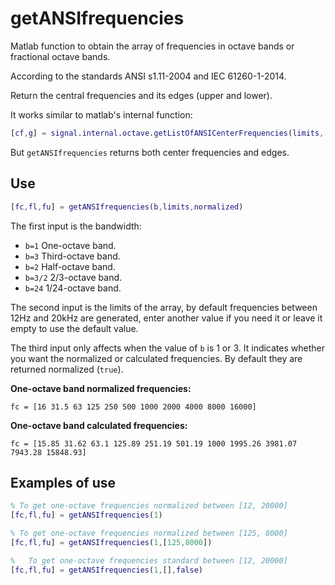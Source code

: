 # getANSIfrequencies
Matlab function to obtain the array of frequencies in octave bands or fractional octave bands.

According to the standards ANSI s1.11-2004 and IEC 61260-1-2014.

Return the central frequencies and its edges (upper and lower).

It works similar to matlab's internal function:
```matlab
[cf,g] = signal.internal.octave.getListOfANSICenterFrequencies(limits, b)
```
But `getANSIfrequencies` returns both center frequencies and edges.

## Use

```matlab
[fc,fl,fu] = getANSIfrequencies(b,limits,normalized)
```

The first input is the bandwidth:

- `b=1` One-octave band.
- `b=3` Third-octave band.
- `b=2` Half-octave band.
- `b=3/2` 2/3-octave band.
- `b=24` 1/24-octave band.


The second input is the limits of the array, by default frequencies between 12Hz and 20kHz are generated, enter another value if you need it or leave it empty to use the default value.

The third input only affects when the value of `b` is 1 or 3. It indicates whether you want the normalized or calculated frequencies. By default they are returned normalized (`true`).

**One-octave band normalized frequencies:**

  `fc = [16	31.5 63	125	250	500	1000 2000 4000 8000 16000]`
  
**One-octave band calculated frequencies:**

  `fc = [15.85 31.62 63.1 125.89 251.19 501.19 1000 1995.26 3981.07 7943.28 15848.93]`



## Examples of use

```matlab
% To get one-octave frequencies normalized between [12, 20000]
[fc,fl,fu] = getANSIfrequencies(1)
```

```matlab
% To get one-octave frequencies normalized between [125, 8000]
[fc,fl,fu] = getANSIfrequencies(1,[125,8000])
```

```matlab
%   To get one-octave frequencies standard between [12, 20000]
[fc,fl,fu] = getANSIfrequencies(1,[],false)
```
